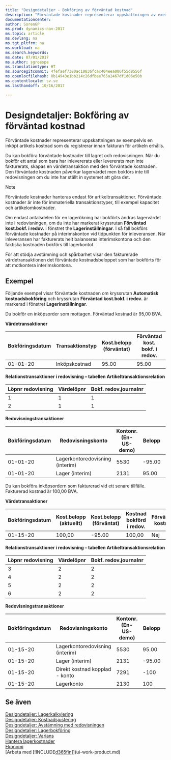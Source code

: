 ```yaml
---
title: "Designdetaljer - Bokföring av förväntad kostnad"
description: "Förväntade kostnader representerar uppskattningen av exempelvis en inköpt artikels kostnad som du registrerar innan fakturan för artikeln erhålls."
documentationcenter: 
author: SorenGP
ms.prod: dynamics-nav-2017
ms.topic: article
ms.devlang: na
ms.tgt_pltfrm: na
ms.workload: na
ms.search.keywords: 
ms.date: 07/01/2017
ms.author: sgroespe
ms.translationtype: HT
ms.sourcegitcommit: 4fefaef7380ac10836fcac404eea006f55d8556f
ms.openlocfilehash: 0b14943e1bb214c26dfbae765a2467df1d06e50b
ms.contentlocale: sv-se
ms.lasthandoff: 10/16/2017

---
```

# <a name="design-details-expected-cost-posting"></a>Designdetaljer: Bokföring av förväntad kostnad
Förväntade kostnader representerar uppskattningen av exempelvis en inköpt artikels kostnad som du registrerar innan fakturan för artikeln erhålls.  

 Du kan bokföra förväntade kostnader till lagret och redovisningen. När du bokför ett antal som bara har inlevererats eller levererats men inte fakturerats, skapas en värdetransaktion med den förväntade kostnaden. Den förväntade kostnaden påverkar lagervärdet men bokförs inte till redovisningen om du inte har ställt in systemet att göra det.  

> [!NOTE]  
>  Förväntade kostnader hanteras endast för artikeltransaktioner. Förväntade kostnader är inte för immateriella transaktionstyper, till exempel kapacitet och artikelomkostnader.  

 Om endast antalsdelen för en lagerökning har bokförts ändras lagervärdet inte i redovisningen, om du inte har markerat kryssrutan **Förväntad kost.bokf. i redov.** i fönstret the **Lagerinställningar**. I så fall bokförs förväntade kostnader på interimskonton vid tidpunkten för inleveransen. När inleveransen har fakturerats helt balanseras interimskontona och den faktiska kostnaden bokförs till lagerkontot.  

 För att stödja avstämning och spårbarhet visar den fakturerade värdetransaktionen det förväntade kostnadsbeloppet som har bokförts för att motkontera interimskontona.  

## <a name="example"></a>Exempel  
 Följande exempel visar förväntade kostnaden om kryssrutan **Automatisk kostnadsbokföring** och kryssrutan **Förväntad kost.bokf. i redov.** är markerad i fönstret **Lagerinställningar**.  

 Du bokför en inköpsorder som mottagen. Förväntad kostnad är 95,00 BVA.  

 **Värdetransaktioner**  

|Bokföringsdatum|Transaktionstyp|Kost.belopp (förväntat)|Förväntad kost. bokf. i redov.|Förväntad kostnad|Artikeltrans.löpnr|Löpnr|  
|------------------|----------------|------------------------------|----------------------------------|-------------------|---------------------------|---------------|  
|01-01-20|Inköpskostnad|95.00|95.00|Ja|1|1|  

 **Relationstransaktioner i redovisning – tabellen Artikeltransaktionsrelation**  

|Löpnr redovisning|Värdelöpnr|Bokf. redov.journalnr|  
|--------------------|---------------------|-----------------------|  
|1|1|1|  
|2|1|1|  

 **Redovisningstransaktioner**  

|Bokföringsdatum|Redovisningskonto|Kontonr. (En-US-demo)|Belopp|Löpnr|  
|------------------|------------------|---------------------------------|------------|---------------|  
|01-01-20|Lagerkontoredovisning (interim)|5530|-95.00|2|  
|01-01-20|Lager (interim)|2131|95.00|1|  

 Du kan bokföra inköpsordern som fakturerad vid ett senare tillfälle. Fakturerad kostnad är 100,00 BVA.  

 **Värdetransaktioner**  

|Bokföringsdatum|Kost.belopp (aktuellt)|Kost.belopp (förväntat)|Kostnad bokförd i redov.|Förväntad kostnad|Artikeltrans.löpnr|Löpnr|  
|------------------|----------------------------|------------------------------|-------------------------|-------------------|---------------------------|---------------|  
|01-15-20|100,00|-95.00|100,00|Nej|1|2|  

 **Relationstransaktioner i redovisning – tabellen Artikeltransaktionsrelation**  

|Löpnr redovisning|Värdelöpnr|Bokf. redov.journalnr|  
|--------------------|---------------------|-----------------------|  
|3|2|2|  
|4|2|2|  
|5|2|2|  
|6|2|2|  

 **Redovisningstransaktioner**  

|Bokföringsdatum|Redovisningskonto|Kontonr. (En-US-demo)|Belopp|Löpnr|  
|------------------|------------------|---------------------------------|------------|---------------|  
|01-15-20|Lagerkontoredovisning (interim)|5530|95.00|4|  
|01-15-20|Lager (interim)|2131|-95.00|3|  
|01-15-20|Direkt kostnad kopplad - konto|7291|-100|6|  
|01-15-20|Lagerkonto|2130|100|5|  

## <a name="see-also"></a>Se även
 [Designdetaljer: Lagerkalkylering](design-details-inventory-costing.md)   
 [Designdetaljer: Kostnadsjustering](design-details-cost-adjustment.md)   
 [Designdetaljer: Avstämning med redovisningen](design-details-reconciliation-with-the-general-ledger.md)   
 [Designdetaljer: Lagerbokföring](design-details-inventory-posting.md)   
 [Designdetaljer: Varians](design-details-variance.md)  
 [Hantera lagerkostnader](finance-manage-inventory-costs.md)  
 [Ekonomi](finance.md)  
 [Arbeta med [!INCLUDE[d365fin](includes/d365fin_md.md)]](ui-work-product.md)

